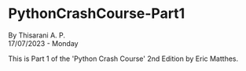 # PythonCrashCourse-Part1
By Thisarani A. P.   
17/07/2023 - Monday

This is Part 1 of the 'Python Crash Course' 2nd Edition by Eric Matthes.
